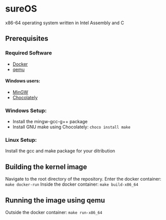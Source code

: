 # sureOS
x86-64 operating system written in Intel Assembly and C

## Prerequisites
### Required Software
- [Docker](https://www.docker.com)
- [qemu](https://www.qemu.org)
#### Windows users:
- [MinGW](https://sourceforge.net/projects/mingw)
- [Chocolately](https://chocolatey.org/install)

### Windows Setup:
- Install the mingw-gcc-g++ package
- Install GNU make using Chocolately: ```choco install make```

### Linux Setup:
Install the gcc and make package for your ditribution

## Building the kernel image
Navigate to the root directory of the repository.
Enter the docker container: ```make docker-run```
Inside the docker container: ```make build-x86_64```

## Running the image using qemu
Outside the docker container: ```make run-x86_64```
